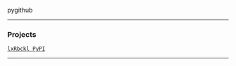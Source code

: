 pygithub

---

### Projects
[`lxRbckl PyPI`](https://github.com/lxRbckl/lxRbckl/blob/PyPI/README.md)

---